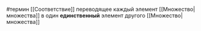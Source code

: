 #термин
[[Соответствие]] переводящее каждый элемент [[Множество|множества]] в один **единственный** элемент другого [[Множество|множества]]